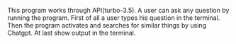 This program works through API(turbo-3.5). A user can ask any question by running the program. First of all a user types his question in the terminal. Then the program activates and searches for similar things by using Chatgpt. At last show output in the terminal.
